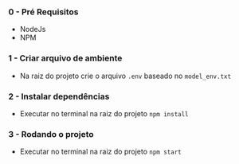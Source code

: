 ### 0 - Pré Requisitos
* NodeJs
* NPM

### 1 - Criar arquivo de ambiente 
* Na raiz do projeto crie o arquivo `.env` baseado no `model_env.txt`

### 2 - Instalar dependências
* Executar no terminal na raiz do projeto `npm install`

### 3 - Rodando o projeto
* Executar no terminal na raiz do projeto `npm start`
